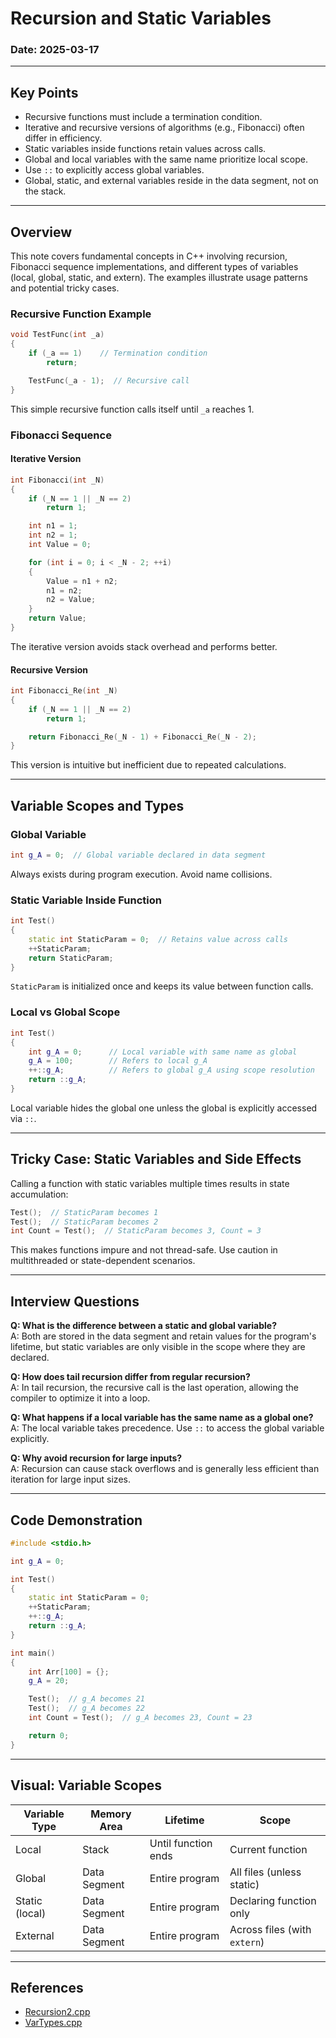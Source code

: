 # Recursion and Static Variables 

### Date: 2025-03-17

---

## Key Points

- Recursive functions must include a termination condition.
- Iterative and recursive versions of algorithms (e.g., Fibonacci) often differ in efficiency.
- Static variables inside functions retain values across calls.
- Global and local variables with the same name prioritize local scope.
- Use `::` to explicitly access global variables.
- Global, static, and external variables reside in the data segment, not on the stack.

---

## Overview

This note covers fundamental concepts in C++ involving recursion, Fibonacci sequence implementations, and different types of variables (local, global, static, and extern). The examples illustrate usage patterns and potential tricky cases.

### Recursive Function Example

```cpp
void TestFunc(int _a)
{
    if (_a == 1)    // Termination condition
        return;

    TestFunc(_a - 1);  // Recursive call
}
```
This simple recursive function calls itself until `_a` reaches 1.

### Fibonacci Sequence

#### Iterative Version

```cpp
int Fibonacci(int _N)
{
    if (_N == 1 || _N == 2)
        return 1;

    int n1 = 1;
    int n2 = 1;
    int Value = 0;

    for (int i = 0; i < _N - 2; ++i)
    {
        Value = n1 + n2;
        n1 = n2;
        n2 = Value;
    }
    return Value;
}
```
The iterative version avoids stack overhead and performs better.

#### Recursive Version

```cpp
int Fibonacci_Re(int _N)
{
    if (_N == 1 || _N == 2)
        return 1;

    return Fibonacci_Re(_N - 1) + Fibonacci_Re(_N - 2);
}
```
This version is intuitive but inefficient due to repeated calculations.

---

## Variable Scopes and Types

### Global Variable

```cpp
int g_A = 0;  // Global variable declared in data segment
```
Always exists during program execution. Avoid name collisions.

### Static Variable Inside Function

```cpp
int Test()
{
    static int StaticParam = 0;  // Retains value across calls
    ++StaticParam;
    return StaticParam;
}
```
`StaticParam` is initialized once and keeps its value between function calls.

### Local vs Global Scope

```cpp
int Test()
{
    int g_A = 0;      // Local variable with same name as global
    g_A = 100;        // Refers to local g_A
    ++::g_A;          // Refers to global g_A using scope resolution
    return ::g_A;
}
```
Local variable hides the global one unless the global is explicitly accessed via `::`.

---

## Tricky Case: Static Variables and Side Effects

Calling a function with static variables multiple times results in state accumulation:

```cpp
Test();  // StaticParam becomes 1
Test();  // StaticParam becomes 2
int Count = Test();  // StaticParam becomes 3, Count = 3
```
This makes functions impure and not thread-safe. Use caution in multithreaded or state-dependent scenarios.

---

## Interview Questions

**Q: What is the difference between a static and global variable?**  
A: Both are stored in the data segment and retain values for the program's lifetime, but static variables are only visible in the scope where they are declared.

**Q: How does tail recursion differ from regular recursion?**  
A: In tail recursion, the recursive call is the last operation, allowing the compiler to optimize it into a loop.

**Q: What happens if a local variable has the same name as a global one?**  
A: The local variable takes precedence. Use `::` to access the global variable explicitly.

**Q: Why avoid recursion for large inputs?**  
A: Recursion can cause stack overflows and is generally less efficient than iteration for large input sizes.

---

## Code Demonstration

```cpp
#include <stdio.h>

int g_A = 0;

int Test()
{
    static int StaticParam = 0;
    ++StaticParam;
    ++::g_A;
    return ::g_A;
}

int main()
{
    int Arr[100] = {};
    g_A = 20;

    Test();  // g_A becomes 21
    Test();  // g_A becomes 22
    int Count = Test();  // g_A becomes 23, Count = 23

    return 0;
}
```

---

## Visual: Variable Scopes

| Variable Type   | Memory Area  | Lifetime            | Scope                        |
|-----------------|--------------|---------------------|------------------------------|
| Local           | Stack        | Until function ends | Current function             |
| Global          | Data Segment | Entire program      | All files (unless static)    |
| Static (local)  | Data Segment | Entire program      | Declaring function only      |
| External        | Data Segment | Entire program      | Across files (with `extern`) |


---


## References

- [Recursion2.cpp](codes/Recursion2.cpp)
- [VarTypes.cpp](codes/VarTypes.cpp)

